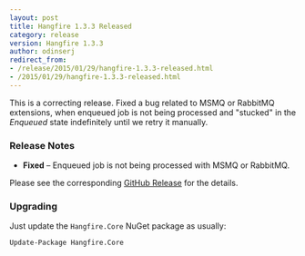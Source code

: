 ```yaml
---
layout: post
title: Hangfire 1.3.3 Released
category: release
version: Hangfire 1.3.3
author: odinserj
redirect_from: 
- /release/2015/01/29/hangfire-1.3.3-released.html
- /2015/01/29/hangfire-1.3.3-released.html
---
```


This is a correcting release. Fixed a bug related to MSMQ or RabbitMQ extensions, when enqueued job is not being processed and "stucked" in the *Enqueued* state indefinitely until we retry it manually.

### Release Notes

* **Fixed** – Enqueued job is not being processed with MSMQ or RabbitMQ.

Please see the corresponding [GitHub Release](https://github.com/HangfireIO/Hangfire/releases/tag/v1.3.3) for the details.

### Upgrading

Just update the `Hangfire.Core` NuGet package as usually:

    Update-Package Hangfire.Core